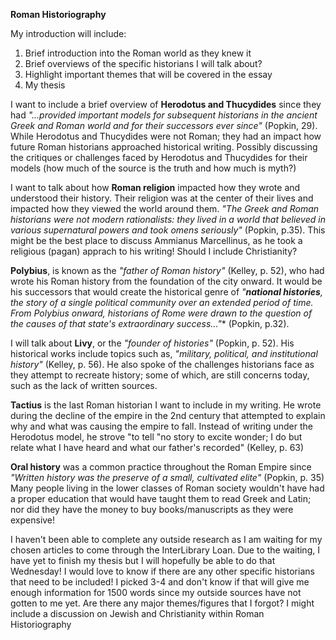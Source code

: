 **Roman Historiography**

My introduction will include:
1. Brief introduction into the Roman world as they knew it
2. Brief overviews of the specific historians I will talk about?
3. Highlight important themes that will be covered in the essay
4. My thesis


I want to include a brief overview of **Herodotus and Thucydides** since they had *"...provided important models for subsequent historians in the ancient Greek and Roman world and for their successors ever since"* (Popkin, 29). While Herodotus and Thucydides were not Roman; they had an impact how future Roman historians approached historical writing. Possibly discussing the critiques or challenges faced by Herodotus and Thucydides for their models (how much of the source is the truth and how much is myth?)

I want to talk about how **Roman religion** impacted how they wrote and understood their history. Their religion was at the center of their lives and impacted how they viewed the world around them. *"The Greek and Roman historians were not modern rationalists: they lived in a world that believed in various supernatural powers and took omens seriously"* (Popkin, p.35). This might be the best place to discuss Ammianus Marcellinus, as he took a religious (pagan) apprach to his writing! Should I include Christianity?

**Polybius**, is known as the *"father of Roman history"* (Kelley, p. 52), who had wrote his Roman history from the foundation of the city onward. It would be his successors that would create the historical genre of *"**national histories**, the story of a single political community over an extended period of time. From Polybius onward, historians of Rome were drawn to the question of the causes of that state's extraordinary success..."** (Popkin, p.32). 

I will talk about **Livy**, or the *"founder of histories"* (Popkin, p. 52). His historical works include topics such as, *"military, political, and institutional history"* (Kelley, p. 56). He also spoke of the challenges historians face as they attempt to recreate history; some of which, are still concerns today, such as the lack of written sources. 

**Tactius** is the last Roman historian I want to include in my writing. He wrote during the decline of the empire in the 2nd century that attempted to explain why and what was causing the empire to fall. Instead of writing under the Herodotus model, he strove "to tell "no story to excite wonder; I do but relate what I have heard and what our father's recorded" (Kelley, p. 63)

**Oral history** was a common practice throughout the Roman Empire since *"Written history was the preserve of a small, cultivated elite"* (Popkin, p. 35) Many people living in the lower classes of Roman society wouldn't have had a proper education that would have taught them to read Greek and Latin; nor did they have the money to buy books/manuscripts as they were expensive!



I haven't been able to complete any outside research as I am waiting for my chosen articles to come through the InterLibrary Loan. Due to the waiting, I have yet to finish my thesis but I will hopefully be able to do that Wednesday! I would love to know if there are any other specific historians that need to be included! I picked 3-4 and don't know if that will give me enough information for 1500 words since my outside sources have not gotten to me yet. Are there any major themes/figures that I forgot? I might include a discussion on Jewish and Christianity within Roman Historiography
